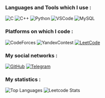 ### Languages and Tools which I use :
![C](https://img.shields.io/badge/-C-000000?style=for-the-badge&logo=C&logoColor=6296CC)
![C++](https://img.shields.io/badge/-C++-000000?style=for-the-badge&logo=C%2b%2b&logoColor=6296CC)
![Python](https://img.shields.io/badge/-Python-000000?style=for-the-badge&logo=data%3Aimage%2Fpng%3Bbase64%2CiVBORw0KGgoAAAANSUhEUgAAACAAAAAgCAYAAABzenr0AAAETklEQVRYw9WXXYhVVRiGn7VnnHH8SU30zqCg0EwMUedoDWZiRgWjBNGFWEKkEaFFSE3RXIZk1l03oaVXXUjgRCqS3mg5SkWZv2ApQUil5m%2FjOWevp4vzN%2BPsMycdIdqwYK2191rv9737fRffgv%2F4CTfzcfubPQQSoNAiNmFsRQPah7FAEoq965%2B5%2FQHkurZDYAL6ODgfvUcdg7ZBTNCrGP9AT2LchR4ArvduXD78AHJv9QA8gG4EF2JsspQ1EEHLrdwnXkS3oN3Ahd4PVgy5f9Iwc0KCrgUfRTeoz6Ens8EFHYe%2BjK4EaF%2Fzya0HUNowtoL3oufEzaEpbMV4IBu8ElRMIC4mFlvBIRGah8Yvb4yqk9E3TOMpcNEQ4JW5NjQZVgAaIYQa1cSVZZobgWNlTQOVNTeUqRbAjeBnSKyxguBEjK%2Bjdw4Ej6Cubj%2FStnLusTt4aQnoNfQKYJi%2Be3AAua6ekuCI88BOjGNVyxunUO1XMhW8Ax2RAU4xJe28%2F3QnKetQ0fNoD9GPPLzoUpjxVS2AXNd2Zkx9isPHe54H30UnVymkqu5%2BvwKyfoXWnKGYECcgU%2FutzYGTSGOXPyzMh5l7Ky6Qw8d7HgS7S%2BBVT9NA7Zng1O3bhL4AdFQSSXJvf14BW4bepTEj6%2F5z8QY2MsBLa%2F9say4UBnxbej8OXQzg9x0kpECgBZ1lbfHALKmTWV3wKLi%2FdUR%2B0uAABOMs0uJIIiRll49X775N4H3FNGxeNefYHmJYlB2AU5DxKM2lhWEkOnbQ%2F62BF5Vvi2k4mOCVUPGAlTOiqsvzCRz9cOm%2BUx1Tzq4hkrsh80p%2FFNpSckGm0gcIrpjGsGHF7OMfv%2FLwj7PRdrSljuDGoveR8hAxTMOY1GGg6qZyAOTBa1lqj5G9XUsObV027fR6YuhEmqlqUjBU46%2F1M8Q6cHwJ%2FZsASfnFXxh%2FzbJajOxcNv2XZUSeRpvrbJjpjiGyP41eRClTVOhDjw72uYwb2ZcSnTMklTff9hPIoyS9G56t0LYDvHyj2kckaRM6%2Biayy%2FhuADs%2Fg1%2BghNzB2kkI7sW4CU0rp2DpCM8CjNmirTuutrPgO7S0%2FlRxTjNA7%2FvLaX91Sx7oRn%2BD2IlOAEMS4gUioc6Gl8FtwCUqZVrFlqVxU9mjAfwd%2BBLjIa73EeYdGlwTtq%2FdBCEEomPQUfk08GL7scLq3NFt6CMZGZ4nxg3ouRJgeT6agGcw7oKQhjlf31pR6oknIIQ2dAe6IJPeWJf%2BnehSQrg%2BVABJw5Ls37cz4Dr0035zpRpieDUhooWGYsM9pOl7wDT0yZpYw3CqYqCQ70P3NbRadD6wHF1VKtE8yahR%2BQY1aeOLiUceA5iEdmNcgY4dxECsjmPZxruB14ATIdc7%2FKuZhxcBjETmYVyAzkQnYhxdtttV9DJ6BP0G3QtcaAR%2B05dTAL%2FrgJCMKBWjli%2BnsQ8tYponBMLcXv43zz8OQS4qdOKpqQAAAABJRU5ErkJggg%3D%3D)
![VSCode](https://img.shields.io/badge/-vscode-000000?style=for-the-badge&logo=visual-studio-code&logoColor=blue)
![MySQL](https://img.shields.io/badge/mysql-000000?style=for-the-badge&logo=mysql&logoColor=white)

### Platforms on which I code :
![CodeForces](https://img.shields.io/badge/-CodeForces-000000?style=for-the-badge&logo=data%3Aimage%2Fpng%3Bbase64%2CiVBORw0KGgoAAAANSUhEUgAAABgAAAAYCAYAAADgdz34AAAABmJLR0QA%2FwD%2FAP%2BgvaeTAAAAzklEQVRIie2SMQ6CMBSGv7ZEJu9gIngHN72Bp2BwZXR3YvYcjGxexMQzmLhAUuoAGltIIKRO8k3t69%2F%2Fb14fzAwgxohWl%2BdZYFJg0ZYqILsfl6ehu3LcKyxz2nU65u6oAMf8TegzYDKBuYYRkgMY1ZSEpiYX%2B%2FLmJQBFgWFt%2FbckATY%2BAmRj3iH2YQ4Q%2BDJ67LaRkrXVal3L3FtAoHRh%2BO6GQSmdeJsi2%2FxD%2FPMxnQP%2BJKDqqZfOfrJGIkTmHFYgMkfY1QgsjenRGEcz08sLd9Ez%2BRMb2H4AAAAASUVORK5CYII%3D)
![YandexContest](https://img.shields.io/badge/-Контест-000000?style=for-the-badge&logo=data%3Aimage%2Fpng%3Bbase64%2CiVBORw0KGgoAAAANSUhEUgAAACAAAAAgCAMAAABEpIrGAAAA2FBMVEUAAAAAAAAAAAAAAAAAAAAAAAAAAAAAAAAAAAAAAAAAAAAAAAAAAAAAAAAAAAAAAAAAAAAAAAACAgIDAwMEBAQICAgODg4UFBQWFhYfHx8gICAjIyMlJSUoKCgwMDA2NjY3Nzc6Ojo8PDxAQEBKSkpNTU1WVlZYWFhZWVllZWVnZ2dpaWlsbGx3d3d5eXl9fX2Dg4ORkZGWlpacnJyhoaGkpKSsrKyxsbG2tra9vb3BwcHGxsbd3d3f39%2Fm5ubq6urv7%2B%2F19fX5%2Bfn6%2Bvr7%2B%2Fv8%2FPz%2B%2Fv7%2F%2F%2F8w9YxfAAAAEXRSTlMAAQIGEThNUIGiqquytsv6%2FH63Vj4AAAEbSURBVHjabJIDtkQxDIavrf%2FZtq0xs%2F8VPU%2Bb5Mx31MZyGEGcpEWRJnHgzMGNyhr%2F1GXkan1YQVCFQu0lDRRN4lm9n2EOmW%2F8rV6Qz2IkMCwdnl9ens5%2ByX99Nv9Bm75pmzp%2BK3Vt%2FTuD4e3ugTVA9dNtBMMHXQArzADRt0FpfhvT3pIyKL%2FnW5vfCb1BGdSBE9vfFT1rA8S8x3N61QZInNR%2BDqi7oA1Sp7CfxQ6da4OCG%2BBoPLrb3VMGKRjHXSJSKRJwbuj9WhUZg7Han2zrNoMalnt60oPio8bWcLSpRy2W9UKPelli3fvT4bo0qFxxMC16gDBoQnFyXxPV1pYApTptDbgfiU20DMzcWOWZCWUcAlmP2MxLMPsDAKTMRXbZsH%2BmAAAAAElFTkSuQmCC)
[![LeetCode](https://img.shields.io/badge/-LeetCode-000000?style=for-the-badge&logo=LeetCode)](https://leetcode.com/KristianNikulin/)

### My social networks :
<!-- [![Vk](https://img.shields.io/badge/-VK-000000?style=for-the-badge&logo=vk&logoColor=0077ff)](https://vk.com/kristiannikulin) -->
[![GitHub](https://img.shields.io/badge/-GitHub-000000?style=for-the-badge&logo=GitHub)](https://github.com/KristianNikulin)
[![Telegram](https://img.shields.io/badge/-Telegram-000000?style=for-the-badge&logo=Telegram)](https://t.me/kristiannikulin)

<!-- tokyonight dark -->
### My statistics :
![Top Languages](https://github-readme-stats.vercel.app/api/top-langs/?username=kristiannikulin&layout=compact&theme=dark&border_color=3e3e3e&bg_color=101010&title_color=f0f0f0&text_color=2bbda2)
![Leetcode Stats](https://leetcard.jacoblin.cool/kristiannikulin?theme=dark&width=500&height=190&border=1&radius=4.5&font=Montserrat&animation=true)
<!-- &animation=false -->

<!-- ![Kristian Nikulin's GitHub stats](https://github-readme-stats.vercel.app/api?username=kristiannikulin&include_all_commits=true&hide=prs,contribs&theme=tokyonight&show_icons=true) -->
